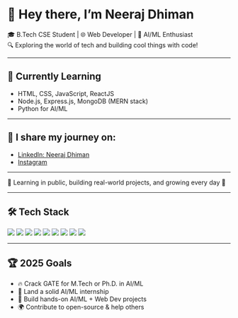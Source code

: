 # 👋 Hey there, I’m Neeraj Dhiman

🎓 B.Tech CSE Student | 🌐 Web Developer | 🤖 AI/ML Enthusiast  
🔍 Exploring the world of tech and building cool things with code!

---

## 🎯 Currently Learning

- HTML, CSS, JavaScript, ReactJS
- Node.js, Express.js, MongoDB (MERN stack)
- Python for AI/ML

---

## 📸 I share my journey on:

- [LinkedIn: Neeraj Dhiman](https://www.linkedin.com/in/neeraj-dhiman-03479a287/)
- [Instagram](https://www.instagram.com/?next=%2F)

---

💬 Learning in public, building real-world projects, and growing every day 🚀

---

## 🛠️ Tech Stack

<p>
  <img src="https://img.shields.io/badge/HTML5-e34c26?style=for-the-badge&logo=html5&logoColor=white"/>
  <img src="https://img.shields.io/badge/CSS3-264de4?style=for-the-badge&logo=css3&logoColor=white"/>
  <img src="https://img.shields.io/badge/JavaScript-f7df1e?style=for-the-badge&logo=javascript&logoColor=black"/>
  <img src="https://img.shields.io/badge/React-61dafb?style=for-the-badge&logo=react&logoColor=black"/>
  <img src="https://img.shields.io/badge/Node.js-339933?style=for-the-badge&logo=node.js&logoColor=white"/>
  <img src="https://img.shields.io/badge/MongoDB-47A248?style=for-the-badge&logo=mongodb&logoColor=white"/>
  <img src="https://img.shields.io/badge/Python-3670A0?style=for-the-badge&logo=python&logoColor=white"/>
  <img src="https://img.shields.io/badge/C-00599C?style=for-the-badge&logo=c&logoColor=white"/>
  <img src="https://img.shields.io/badge/C++-00599C?style=for-the-badge&logo=c%2B%2B&logoColor=white"/>
</p>

---

## 🏆 2025 Goals

- 🔥 Crack GATE for M.Tech or Ph.D. in AI/ML
- 💼 Land a solid AI/ML internship
- 🧠 Build hands-on AI/ML + Web Dev projects
- 🌍 Contribute to open-source & help others

